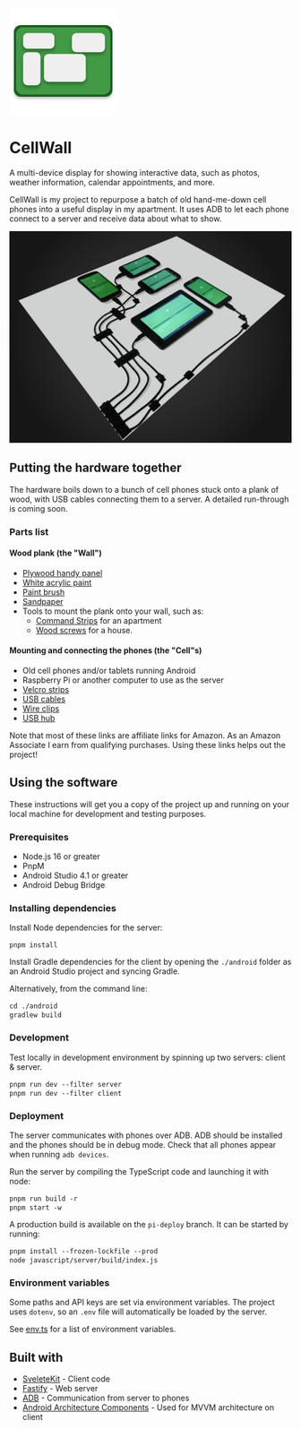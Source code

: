 ![](images/logo.png)

# CellWall

A multi-device display for showing interactive data, such as photos, weather
information, calendar appointments, and more.

CellWall is my project to repurpose a batch of old hand-me-down cell phones into
a useful display in my apartment. It uses ADB to let each phone connect
to a server and receive data about what to show.

![](images/finished.jpg)

## Putting the hardware together

The hardware boils down to a bunch of cell phones stuck onto a plank of wood, with USB cables connecting them to a server. A detailed run-through is coming soon.

### Parts list

#### Wood plank (the "Wall")

- [Plywood handy panel](https://www.homedepot.ca/product/alexandria-moulding-1-4-inch-x-2-feet-x-2-feet-birch-plywood-handy-panel/1000434557)
- [White acrylic paint](https://amzn.to/2L5YzS7)
- [Paint brush](https://amzn.to/35eqiHk)
- [Sandpaper](https://amzn.to/2Lpnsbc)
- Tools to mount the plank onto your wall, such as:
  - [Command Strips](https://amzn.to/3pMTZa4) for an apartment
  - [Wood screws](https://amzn.to/2Lpo1lk) for a house.

#### Mounting and connecting the phones (the "Cell"s)

- Old cell phones and/or tablets running Android
- Raspberry Pi or another computer to use as the server
- [Velcro strips](https://amzn.to/3bdwEdM)
- [USB cables](https://www.monoprice.com/product?p_id=4867)
- [Wire clips](https://amzn.to/391YTJL)
- [USB hub](https://amzn.to/2JM19w0)

Note that most of these links are affiliate links for Amazon. As an Amazon Associate I earn from qualifying purchases. Using these links helps out the project!

## Using the software

These instructions will get you a copy of the project up and running on your
local machine for development and testing purposes.

### Prerequisites

- Node.js 16 or greater
- PnpM
- Android Studio 4.1 or greater
- Android Debug Bridge

### Installing dependencies

Install Node dependencies for the server:

```shell
pnpm install
```

Install Gradle dependencies for the client by opening the `./android` folder as
an Android Studio project and syncing Gradle.

Alternatively, from the command line:

```shell
cd ./android
gradlew build
```

### Development

Test locally in development environment by spinning up two servers: client & server.

```shell
pnpm run dev --filter server
pnpm run dev --filter client
```

### Deployment

The server communicates with phones over ADB. ADB should be installed and the phones should be in debug mode. Check that all phones appear when running `adb devices`.

Run the server by compiling the TypeScript code and launching it with node:

```shell
pnpm run build -r
pnpm start -w
```

A production build is available on the `pi-deploy` branch. It can be started by running:

```shell
pnpm install --frozen-lockfile --prod
node javascript/server/build/index.js
```

### Environment variables

Some paths and API keys are set via environment variables. The project uses `dotenv`, so an `.env` file will automatically be loaded by the server.

See [env.ts](javascript/shared/src/env.ts) for a list of environment variables.

## Built with

- [SveleteKit](https://kit.svelte.dev/) - Client code
- [Fastify](https://www.fastify.io/) - Web server
- [ADB](https://developer.android.com/studio/command-line/adb) - Communication from server to phones
- [Android Architecture Components](https://developer.android.com/topic/libraries/architecture/) -
  Used for MVVM architecture on client
